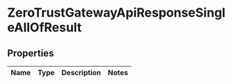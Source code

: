 

# ZeroTrustGatewayApiResponseSingleAllOfResult


## Properties

| Name | Type | Description | Notes |
|------------ | ------------- | ------------- | -------------|



